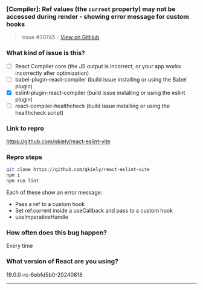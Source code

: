 ### [Compiler]: Ref values (the `current` property) may not be accessed during render - showing error message for custom hooks

> Issue #30745 - [View on GitHub](https://github.com/facebook/react/issues/30745)

### What kind of issue is this?

- [ ] React Compiler core (the JS output is incorrect, or your app works incorrectly after optimization)
- [ ] babel-plugin-react-compiler (build issue installing or using the Babel plugin)
- [X] eslint-plugin-react-compiler (build issue installing or using the eslint plugin)
- [ ] react-compiler-healthcheck (build issue installing or using the healthcheck script)

### Link to repro

https://github.com/gkiely/react-eslint-vite

### Repro steps
```sh
git clone https://github.com/gkiely/react-eslint-vite
npm i 
npm run lint
```

Each of these show an error message:
- Pass a ref to a custom hook
- Set ref.current inside a useCallback and pass to a custom hook
- useImperativeHandle

### How often does this bug happen?

Every time

### What version of React are you using?

19.0.0-rc-6ebfd5b0-20240818

---

